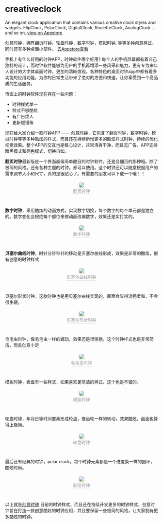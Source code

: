 # creativeclock
An elegant clock application that contains various creative clock styles and widgets.
FlipClock, PolarClock, DigitalClock, RouletteClock, AnalogClock ... and so on.
[view on Appstore](https://apps.apple.com/en/app/id1643819605)

创意时钟，拥有翻页时钟，轮盘时钟，数字时钟，模拟时钟, 等等多种创意样式，同时还有多种桌面小部件。
[去Appstore查看](https://apps.apple.com/cn/app/id1643819605)


手机上有什么好用的时钟APP，时钟软件哪个好用? 每个人的手机屏幕都有着自己独特的设计，而时钟软件能够为用户的手机再增添一些风采和魅力，更有专为来年人设计的大字体桌面时钟，更加的清晰直观，各种特色的桌面时钟app中都有着多功能的应用功能，为你的日常生活带来了绝对的方便和快速，让你享受到一个高品质的生活服务。

市面上的时钟软件现在存在一些问题：

- 时钟样式单一
- 样式不够酷炫
- 有广告烦人
- 更新缓慢等

现在给大家介绍一款时钟APP —— [创意时钟](https://apps.apple.com/cn/app/id1643819605)，它包含了翻页时钟，数字时钟，模拟时钟等等多种酷炫的样式，而且还在持续新增更多的酷炫样式时钟，持续的优化视觉效果。整个APP的交互也是精心设计，非常清爽干净，而且无广告。APP支持暗黑模式和亮色模式，切换自如。

**翻页时钟**最新版是一个界面超级简单醒目的时钟软件，还是会翻页的那种哦。除了极简的风格，还有各种主题的时钟，都可以使用。这个时钟还可以随意根据用户的需求调节大小和尺寸，真的是很贴心了。有需要的朋友可以下载一个哦！！
<center style="margin-bottom: 40px; margin-top: 20px">
	<a target="_blank"  href="javascript:void(0)">
    <img style="border-radius: 0.3125em;
    box-shadow: 0 2px 4px 0 rgba(34,36,38,.12),0 2px 10px 0 rgba(34,36,38,.08);" 
    src="https://s1.ax1x.com/2022/09/12/vXQ3QK.png">
    <br>
    <div style="color:orange; border-bottom: 1px solid #d9d9d9;
    display: inline-block;
    color: #999;
    padding: 2px;">翻页时钟</div>
    </a>
</center>


**数字时钟**，采用酷炫的动画方式，实现数字切换，每个数字的每个单元都是独立的，数字变化会根绝每个部位来做动画改编数字，效果还是实打实的。
<center style="margin-bottom: 40px; margin-top: 20px">
	<a target="_blank"  href="javascript:void(0)">
    <img style="border-radius: 0.3125em;
    box-shadow: 0 2px 4px 0 rgba(34,36,38,.12),0 2px 10px 0 rgba(34,36,38,.08);" 
    src="https://s1.ax1x.com/2022/09/12/vXQwWt.png">
    <br>
    <div style="color:orange; border-bottom: 1px solid #d9d9d9;
    display: inline-block;
    color: #999;
    padding: 2px;">数字时钟</div>
    </a>
</center>


**贝塞尔曲线时钟**，时针分针秒针的移动是贝塞尔曲线形成，效果是非常的酷炫，很有创意的时钟样式
<center style="margin-bottom: 40px; margin-top: 20px">
	<a target="_blank"  href="javascript:void(0)">
    <img style="border-radius: 0.3125em;
    box-shadow: 0 2px 4px 0 rgba(34,36,38,.12),0 2px 10px 0 rgba(34,36,38,.08);" 
    src="https://s1.ax1x.com/2022/09/12/vXQsOS.png">
    <br>
    <div style="color:orange; border-bottom: 1px solid #d9d9d9;
    display: inline-block;
    color: #999;
    padding: 2px;">贝塞尔曲线时钟</div>
    </a>
</center>

贝塞尔形状时钟，这款时钟也是用贝塞尔曲线实现的，画面会显得流畅柔和，不会很生硬。
<center style="margin-bottom: 40px; margin-top: 20px">
	<a target="_blank"  href="javascript:void(0)">
    <img style="border-radius: 0.3125em;
    box-shadow: 0 2px 4px 0 rgba(34,36,38,.12),0 2px 10px 0 rgba(34,36,38,.08);" 
    src="https://s1.ax1x.com/2022/09/12/vXlJ10.png">
    <br>
    <div style="color:orange; border-bottom: 1px solid #d9d9d9;
    display: inline-block;
    color: #999;
    padding: 2px;">贝塞尔形状时钟</div>
    </a>
</center>

毛毛虫时钟，像毛毛虫一样的蠕动，效果还是很惊艳，这个时钟样式也是非常简洁，而且创意十足
<center style="margin-bottom: 40px; margin-top: 20px">
	<a target="_blank"  href="javascript:void(0)">
    <img style="border-radius: 0.3125em;
    box-shadow: 0 2px 4px 0 rgba(34,36,38,.12),0 2px 10px 0 rgba(34,36,38,.08);" 
    src="https://s1.ax1x.com/2022/09/12/vXlAfI.png">
    <br>
    <div style="color:orange; border-bottom: 1px solid #d9d9d9;
    display: inline-block;
    color: #999;
    padding: 2px;">毛毛虫时钟</div>
    </a>
</center>

模拟时钟，表盘有一些样式，如果喜欢更简洁的样式，这个也是不错的。
<center style="margin-bottom: 40px; margin-top: 20px">
	<a target="_blank"  href="javascript:void(0)">
    <img style="border-radius: 0.3125em;
    box-shadow: 0 2px 4px 0 rgba(34,36,38,.12),0 2px 10px 0 rgba(34,36,38,.08);" 
    src="https://s1.ax1x.com/2022/09/12/vXlK0g.png">
    <br>
    <div style="color:orange; border-bottom: 1px solid #d9d9d9;
    display: inline-block;
    color: #999;
    padding: 2px;">模拟时钟</div>
    </a>
</center>

轮盘时钟，年月日等时间要素形成轮盘，像齿轮一样的转动，效果酷炫，画面也算得上极简。
<center style="margin-bottom: 40px; margin-top: 20px">
	<a target="_blank"  href="javascript:void(0)">
    <img style="border-radius: 0.3125em;
    box-shadow: 0 2px 4px 0 rgba(34,36,38,.12),0 2px 10px 0 rgba(34,36,38,.08);" 
    src="https://s1.ax1x.com/2022/09/12/vXl3hn.png">
    <br>
    <div style="color:orange; border-bottom: 1px solid #d9d9d9;
    display: inline-block;
    color: #999;
    padding: 2px;">轮盘时钟</div>
    </a>
</center>

最后还有经典的时钟，polar clock，每个时钟元素都是一个进度条一样的圆环，酷炫时尚。
<center style="margin-bottom: 40px; margin-top: 20px">
	<a target="_blank"  href="javascript:void(0)">
    <img style="border-radius: 0.3125em;
    box-shadow: 0 2px 4px 0 rgba(34,36,38,.12),0 2px 10px 0 rgba(34,36,38,.08);" 
    src="https://s1.ax1x.com/2022/09/12/vXlaBF.png">
    <br>
    <div style="color:orange; border-bottom: 1px solid #d9d9d9;
    display: inline-block;
    color: #999;
    padding: 2px;">彩绘时钟</div>
    </a>
</center>

以上就是[创意时钟](https://apps.apple.com/cn/app/id1643819605) 目前的时钟样式，而且还在持续开发更多的时钟样式，创意时钟旨在打造一款创意酷炫的时钟应用，并且要保留一些极简的风格，让大家拥有更多酷炫的时钟。
